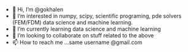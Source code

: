 - 👋 Hi, I’m @gokhalen
- 👀 I’m interested in numpy, scipy, scientific programing, pde solvers (FEM/FDM) data science and machine learning. 
- 🌱 I’m currently learning data science and machine learning
- 💞️ I’m looking to collaborate on stuff related to the above 
- 📫 How to reach me ...same username @gmail.com

<!---
gokhalen/gokhalen is a ✨ special ✨ repository because its `README.md` (this file) appears on your GitHub profile.
You can click the Preview link to take a look at your changes.
--->
